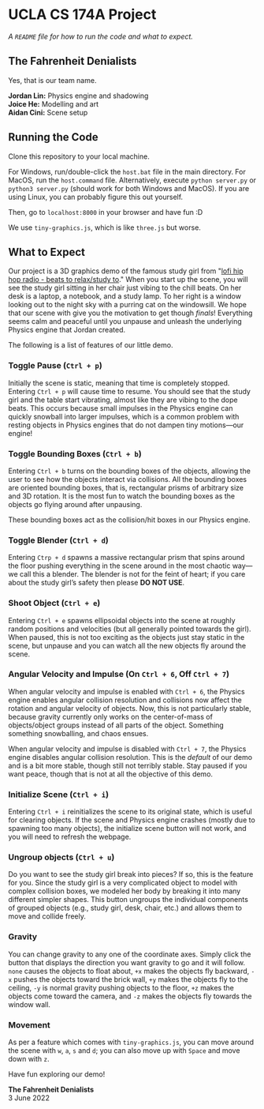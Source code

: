 # UCLA CS 174A Project 

*A `README` file for how to run the code and what to expect.*

## The Fahrenheit Denialists

Yes, that is our team name.

**Jordan Lin:** Physics engine and shadowing <br>
**Joice He:** Modelling and art <br>
**Aidan Cini:** Scene setup

## Running the Code

Clone this repository to your local machine.

For Windows, run/double-click the `host.bat` file in the main directory. For MacOS, run the `host.command` file. Alternatively, execute `python server.py` or `python3 server.py` (should work for both Windows and MacOS). If you are using Linux, you can probably figure this out yourself.

Then, go to `localhost:8000` in your browser and have fun :D

We use `tiny-graphics.js`, which is like `three.js` but worse.

## What to Expect

Our project is a 3D graphics demo of the famous study girl from "[lofi hip hop radio - beats to relax/study to](https://youtu.be/5qap5aO4i9A)." When you start up the scene, you will see the study girl sitting in her chair just vibing to the chill beats. On her desk is a laptop, a notebook, and a study lamp. To her right is a window looking out to the night sky with a purring cat on the windowsill. We hope that our scene with give you the motivation to get though *finals*! Everything seems calm and peaceful until you unpause and unleash the underlying Physics engine that Jordan created.

The following is a list of features of our little demo.

### Toggle Pause (`Ctrl + p`)

Initially the scene is static, meaning that time is completely stopped. Entering `Ctrl + p` will cause time to resume. You should see that the study girl and the table start vibrating, almost like they are vibing to the dope beats. This occurs because small impulses in the Physics engine can quickly snowball into larger impulses, which is a common problem with resting objects in Physics engines that do not dampen tiny motions&mdash;our engine!

### Toggle Bounding Boxes (`Ctrl + b`)

Entering `Ctrl + b` turns on the bounding boxes of the objects, allowing the user to see how the objects interact via collisions. All the bounding boxes are oriented bounding boxes, that is, rectangular prisms of arbitrary size and 3D rotation. It is the most fun to watch the bounding boxes as the objects go flying around after unpausing.

These bounding boxes act as the collision/hit boxes in our Physics engine.

### Toggle Blender (`Ctrl + d`)

Entering `Ctrp + d` spawns a massive rectangular prism that spins around the floor pushing everything in the scene around in the most chaotic way&mdash;we call this a blender. The blender is not for the feint of heart; if you care about the study girl’s safety then please **DO NOT USE**.

### Shoot Object (`Ctrl + e`)

Entering `Ctrl + e` spawns ellipsoidal objects into the scene at roughly random positions and velocities (but all generally pointed towards the girl). When paused, this is not too exciting as the objects just stay static in the scene, but unpause and you can watch all the new objects fly around the scene.

### Angular Velocity and Impulse (On `Ctrl + 6`, Off `Ctrl + 7`)

When angular velocity and impulse is enabled with `Ctrl + 6`, the Physics engine enables angular collision resolution and collisions now affect the rotation and angular velocity of objects. Now, this is not particularly stable, because gravity currently only works on the center-of-mass of objects/object groups instead of all parts of the object. Something something snowballing, and chaos ensues.

When angular velocity and impulse is disabled with `Ctrl + 7`, the Physics engine disables angular collision resolution. This is the *default* of our demo and is a bit more stable, though still not terribly stable. Stay paused if you want peace, though that is not at all the objective of this demo.

### Initialize Scene (`Ctrl + i`)

Entering `Ctrl + i` reinitializes the scene to its original state, which is useful for clearing objects. If the scene and Physics engine crashes (mostly due to spawning too many objects), the initialize scene button will not work, and you will need to refresh the webpage.

### Ungroup objects (`Ctrl + u`)

Do you want to see the study girl break into pieces? If so, this is the feature for you. Since the study girl is a very complicated object to model with complex collision boxes, we modeled her body by breaking it into many different simpler shapes. This button ungroups the individual components of grouped objects (e.g., study girl, desk, chair, etc.) and allows them to move and collide freely.

### Gravity

You can change gravity to any one of the coordinate axes. Simply click the button that displays the direction you want gravity to go and it will follow. `none` causes the objects to float about, `+x` makes the objects fly backward, `-x` pushes the objects toward the brick wall, `+y` makes the objects fly to the ceiling, `-y` is normal gravity pushing objects to the floor, `+z` makes the objects come toward the camera, and `-z` makes the objects fly towards the window wall.

### Movement

As per a feature which comes with `tiny-graphics.js`, you can move around the scene with `w`, `a`, `s` and `d`; you can also move up with `Space` and move down with `z`.

Have fun exploring our demo!

**The Fahrenheit Denialists** <br>
3 June 2022